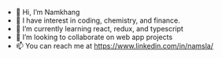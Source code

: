- 👋 Hi, I’m Namkhang
- 👀 I have interest in coding, chemistry, and finance.
- 🌱 I’m currently learning react, redux, and typescript
- 💞️ I’m looking to collaborate on web app projects
- 📫 You can reach me at https://www.linkedin.com/in/namsla/
<!---
Namsla/Namsla is a ✨ special ✨ repository because its `README.md` (this file) appears on your GitHub profile.
You can click the Preview link to take a look at your changes.
--->
